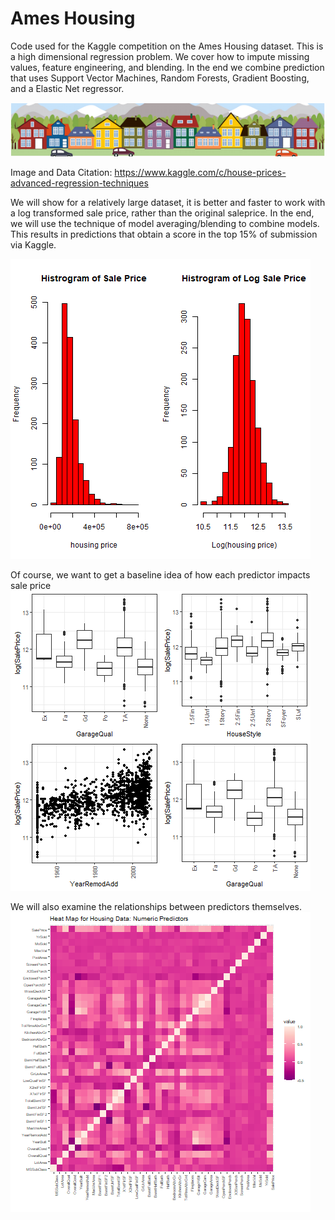 # Ames Housing
Code used for the Kaggle competition on the Ames Housing dataset. This is a high dimensional regression problem. We cover how to impute missing values, feature engineering, and blending. In the end we combine prediction that uses Support Vector Machines, Random Forests, Gradient Boosting, and a Elastic Net regressor. 

![What is this](images/ames.png)

Image and Data Citation: https://www.kaggle.com/c/house-prices-advanced-regression-techniques

We will show for a relatively large dataset, it is better and faster to work with a log transformed sale price, rather than the original saleprice. In the end, we will use the technique of model averaging/blending to combine models. This results in predictions that obtain a score in the top 15% of submission via Kaggle.

![What is this](images/housingprice.png)

Of course, we want to get a baseline idea of how each predictor impacts sale price
![What is this](images/housingpic.png)

We will also examine the relationships between predictors themselves.
![What is this](images/housing3.png)


